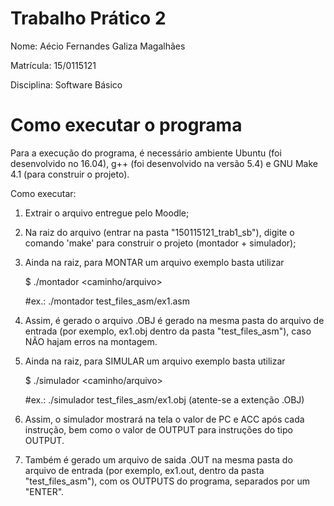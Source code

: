 # Trabalho Prático 2
Nome: Aécio Fernandes Galiza Magalhães

Matrícula: 15/0115121

Disciplina: Software Básico

# Como executar o programa
Para a execução do programa, é necessário ambiente Ubuntu (foi desenvolvido no 16.04), g++ (foi desenvolvido na versão 5.4) e GNU Make 4.1 (para construir o projeto).

Como executar:

1) Extrair o arquivo entregue pelo Moodle;
2) Na raiz do arquivo (entrar na pasta "150115121_trab1_sb"), digite o comando 'make' para construir o projeto (montador + simulador);
3) Ainda na raiz, para MONTAR um arquivo exemplo basta utilizar

    $ ./montador <caminho/arquivo>

    #ex.: ./montador test_files_asm/ex1.asm

4) Assim, é gerado o arquivo .OBJ é gerado na mesma pasta do arquivo de entrada (por exemplo, ex1.obj dentro da pasta "test_files_asm"), caso NÃO hajam erros na montagem.
5) Ainda na raiz, para SIMULAR um arquivo exemplo basta utilizar

    $ ./simulador <caminho/arquivo>

    #ex.: ./simulador test_files_asm/ex1.obj (atente-se a extenção .OBJ)

6) Assim, o simulador mostrará na tela o valor de PC e ACC após cada instrução, bem como o valor de OUTPUT para instruções do tipo OUTPUT.
7) Também é gerado um arquivo de saida .OUT na mesma pasta do arquivo de entrada (por exemplo, ex1.out, dentro da pasta "test_files_asm"), com os OUTPUTS do programa, separados por um "ENTER".

